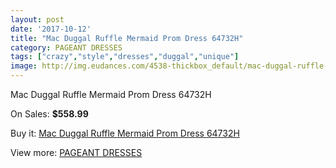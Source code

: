 ```yaml
---
layout: post
date: '2017-10-12'
title: "Mac Duggal Ruffle Mermaid Prom Dress 64732H"
category: PAGEANT DRESSES
tags: ["crazy","style","dresses","duggal","unique"]
image: http://img.eudances.com/4538-thickbox_default/mac-duggal-ruffle-mermaid-prom-dress-64732h.jpg
---
```

Mac Duggal Ruffle Mermaid Prom Dress 64732H

On Sales: **$558.99**
<a href="https://www.eudances.com/en/pageant-dresses/1517-mac-duggal-ruffle-mermaid-prom-dress-64732h.html"><amp-img layout="responsive" width="600" height="600" src="//img.eudances.com/4538-thickbox_default/mac-duggal-ruffle-mermaid-prom-dress-64732h.jpg" alt="Mac Duggal Ruffle Mermaid Prom Dress 64732H 0" /></a>

Buy it: [Mac Duggal Ruffle Mermaid Prom Dress 64732H](https://www.eudances.com/en/pageant-dresses/1517-mac-duggal-ruffle-mermaid-prom-dress-64732h.html "Mac Duggal Ruffle Mermaid Prom Dress 64732H")

View more: [PAGEANT DRESSES](https://www.eudances.com/en/16-pageant-dresses "PAGEANT DRESSES")